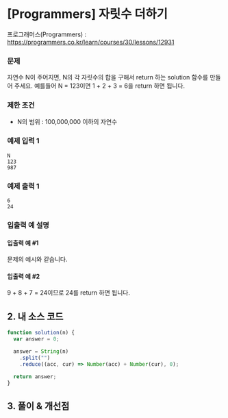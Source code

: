 # [Programmers] 자릿수 더하기

프로그래머스(Programmers) : https://programmers.co.kr/learn/courses/30/lessons/12931

### 문제

자연수 N이 주어지면, N의 각 자릿수의 합을 구해서 return 하는 solution 함수를 만들어 주세요.
예를들어 N = 123이면 1 + 2 + 3 = 6을 return 하면 됩니다.

### 제한 조건

- N의 범위 : 100,000,000 이하의 자연수

### 예제 입력 1

```
N
123
987
```

### 예제 출력 1

```
6
24
```

### 입출력 예 설명

#### 입출력 예 #1

문제의 예시와 같습니다.

#### 입출력 예 #2

9 + 8 + 7 = 24이므로 24를 return 하면 됩니다.

## 2. 내 소스 코드

```javascript
function solution(n) {
  var answer = 0;

  answer = String(n)
    .split("")
    .reduce((acc, cur) => Number(acc) + Number(cur), 0);

  return answer;
}
```

## 3. 풀이 & 개선점
